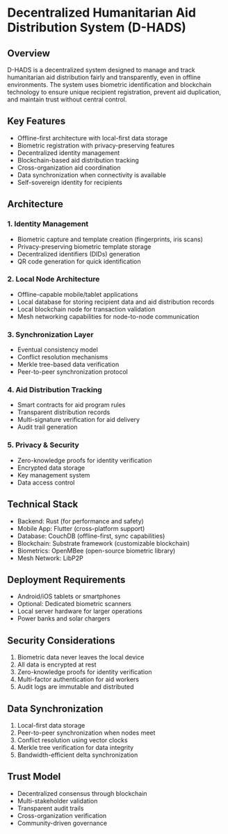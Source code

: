 # Decentralized Humanitarian Aid Distribution System (D-HADS)

## Overview
D-HADS is a decentralized system designed to manage and track humanitarian aid distribution fairly and transparently, even in offline environments. The system uses biometric identification and blockchain technology to ensure unique recipient registration, prevent aid duplication, and maintain trust without central control.

## Key Features
- Offline-first architecture with local-first data storage
- Biometric registration with privacy-preserving features
- Decentralized identity management
- Blockchain-based aid distribution tracking
- Cross-organization aid coordination
- Data synchronization when connectivity is available
- Self-sovereign identity for recipients

## Architecture

### 1. Identity Management
- Biometric capture and template creation (fingerprints, iris scans)
- Privacy-preserving biometric template storage
- Decentralized identifiers (DIDs) generation
- QR code generation for quick identification

### 2. Local Node Architecture
- Offline-capable mobile/tablet applications
- Local database for storing recipient data and aid distribution records
- Local blockchain node for transaction validation
- Mesh networking capabilities for node-to-node communication

### 3. Synchronization Layer
- Eventual consistency model
- Conflict resolution mechanisms
- Merkle tree-based data verification
- Peer-to-peer synchronization protocol

### 4. Aid Distribution Tracking
- Smart contracts for aid program rules
- Transparent distribution records
- Multi-signature verification for aid delivery
- Audit trail generation

### 5. Privacy & Security
- Zero-knowledge proofs for identity verification
- Encrypted data storage
- Key management system
- Data access control

## Technical Stack
- Backend: Rust (for performance and safety)
- Mobile App: Flutter (cross-platform support)
- Database: CouchDB (offline-first, sync capabilities)
- Blockchain: Substrate framework (customizable blockchain)
- Biometrics: OpenMBee (open-source biometric library)
- Mesh Network: LibP2P

## Deployment Requirements
- Android/iOS tablets or smartphones
- Optional: Dedicated biometric scanners
- Local server hardware for larger operations
- Power banks and solar chargers

## Security Considerations
1. Biometric data never leaves the local device
2. All data is encrypted at rest
3. Zero-knowledge proofs for identity verification
4. Multi-factor authentication for aid workers
5. Audit logs are immutable and distributed

## Data Synchronization
1. Local-first data storage
2. Peer-to-peer synchronization when nodes meet
3. Conflict resolution using vector clocks
4. Merkle tree verification for data integrity
5. Bandwidth-efficient delta synchronization

## Trust Model
- Decentralized consensus through blockchain
- Multi-stakeholder validation
- Transparent audit trails
- Cross-organization verification
- Community-driven governance 